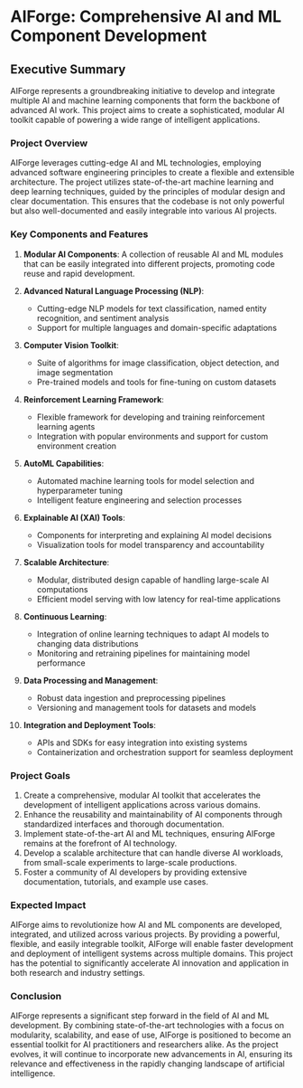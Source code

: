 # AIForge: Comprehensive AI and ML Component Development

## Executive Summary

AIForge represents a groundbreaking initiative to develop and integrate multiple AI and machine learning components that form the backbone of advanced AI work. This project aims to create a sophisticated, modular AI toolkit capable of powering a wide range of intelligent applications.

### Project Overview

AIForge leverages cutting-edge AI and ML technologies, employing advanced software engineering principles to create a flexible and extensible architecture. The project utilizes state-of-the-art machine learning and deep learning techniques, guided by the principles of modular design and clear documentation. This ensures that the codebase is not only powerful but also well-documented and easily integrable into various AI projects.

### Key Components and Features

1. **Modular AI Components**: A collection of reusable AI and ML modules that can be easily integrated into different projects, promoting code reuse and rapid development.

2. **Advanced Natural Language Processing (NLP)**:
   - Cutting-edge NLP models for text classification, named entity recognition, and sentiment analysis
   - Support for multiple languages and domain-specific adaptations

3. **Computer Vision Toolkit**:
   - Suite of algorithms for image classification, object detection, and image segmentation
   - Pre-trained models and tools for fine-tuning on custom datasets

4. **Reinforcement Learning Framework**:
   - Flexible framework for developing and training reinforcement learning agents
   - Integration with popular environments and support for custom environment creation

5. **AutoML Capabilities**:
   - Automated machine learning tools for model selection and hyperparameter tuning
   - Intelligent feature engineering and selection processes

6. **Explainable AI (XAI) Tools**:
   - Components for interpreting and explaining AI model decisions
   - Visualization tools for model transparency and accountability

7. **Scalable Architecture**:
   - Modular, distributed design capable of handling large-scale AI computations
   - Efficient model serving with low latency for real-time applications

8. **Continuous Learning**:
   - Integration of online learning techniques to adapt AI models to changing data distributions
   - Monitoring and retraining pipelines for maintaining model performance

9. **Data Processing and Management**:
   - Robust data ingestion and preprocessing pipelines
   - Versioning and management tools for datasets and models

10. **Integration and Deployment Tools**:
    - APIs and SDKs for easy integration into existing systems
    - Containerization and orchestration support for seamless deployment

### Project Goals

1. Create a comprehensive, modular AI toolkit that accelerates the development of intelligent applications across various domains.
2. Enhance the reusability and maintainability of AI components through standardized interfaces and thorough documentation.
3. Implement state-of-the-art AI and ML techniques, ensuring AIForge remains at the forefront of AI technology.
4. Develop a scalable architecture that can handle diverse AI workloads, from small-scale experiments to large-scale productions.
5. Foster a community of AI developers by providing extensive documentation, tutorials, and example use cases.

### Expected Impact

AIForge aims to revolutionize how AI and ML components are developed, integrated, and utilized across various projects. By providing a powerful, flexible, and easily integrable toolkit, AIForge will enable faster development and deployment of intelligent systems across multiple domains. This project has the potential to significantly accelerate AI innovation and application in both research and industry settings.

### Conclusion

AIForge represents a significant step forward in the field of AI and ML development. By combining state-of-the-art technologies with a focus on modularity, scalability, and ease of use, AIForge is positioned to become an essential toolkit for AI practitioners and researchers alike. As the project evolves, it will continue to incorporate new advancements in AI, ensuring its relevance and effectiveness in the rapidly changing landscape of artificial intelligence.